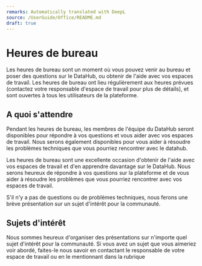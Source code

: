 ```yaml
---
remarks: Automatically translated with DeepL
source: /UserGuide/Office/README.md
draft: true
---
```


# Heures de bureau

Les heures de bureau sont un moment où vous pouvez venir au bureau et poser des questions sur le DataHub, ou obtenir de l'aide avec vos espaces de travail. Les heures de bureau ont lieu régulièrement aux heures prévues (contactez votre responsable d'espace de travail pour plus de détails), et sont ouvertes à tous les utilisateurs de la plateforme.

## A quoi s'attendre

Pendant les heures de bureau, les membres de l'équipe du DataHub seront disponibles pour répondre à vos questions et vous aider avec vos espaces de travail. Nous serons également disponibles pour vous aider à résoudre les problèmes techniques que vous pourriez rencontrer avec le datahub.

Les heures de bureau sont une excellente occasion d'obtenir de l'aide avec vos espaces de travail et d'en apprendre davantage sur le DataHub. Nous serons heureux de répondre à vos questions sur la plateforme et de vous aider à résoudre les problèmes que vous pourriez rencontrer avec vos espaces de travail.

S'il n'y a pas de questions ou de problèmes techniques, nous ferons une brève présentation sur un sujet d'intérêt pour la communauté.

## Sujets d'intérêt

Nous sommes heureux d'organiser des présentations sur n'importe quel sujet d'intérêt pour la communauté. Si vous avez un sujet que vous aimeriez voir abordé, faites-le nous savoir en contactant le responsable de votre espace de travail ou en le mentionnant dans la rubrique

